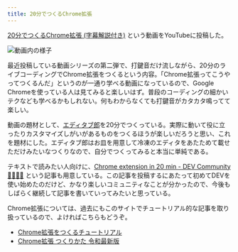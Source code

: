 ```yaml
---
title: 20分でつくるChrome拡張
---
```

[20分でつくるChrome拡張 (字幕解説付き)](https://www.youtube.com/watch?v=B5wdRcv-zQA&ab_channel=r7kamura) という動画をYouTubeに投稿した。

![](https://lh3.googleusercontent.com/docs/ADP-6oFLpd1g0bDAAOVvj5iKglLlTGlSJxR0VDc40TL91xxtRpSV6O19eZOuEPeZetqHaQqvWkRFMBR24sXGFlqhxxFQ3dc0lQVpfdPybX__aetFpDLZ5tlBpe8zLE_YtD_nUIRD9QprylR5WsCXUxYaVu0wvYS92ZgmwZX56dk853XSNPKL0oYWRHUgttycoTFo0rGi9XyBG5yY6PeddKsLG857UejFXt4CoOVzv8ba9S1_kR7CLpnK2s5usy45wI4q3Wp6CfrPui1g7e-lmvV5Uj1vp5SVboCaaLBJIwRe2u9ZpgfqVa7o6MS15R09wuGzlK47-5JRfauRIIJbipfNLful96q9N5LDJoUiTnBBr4ggCY0dUxCOjBSGQqsL7NSanfro-0RSj9d5qVCh0eiKBaxLVyoQlQKZbfq28vQ8JMzcBeKfLbbqMOy9VTxHAfEzbEsrMCnGKPE_TruqVRT1dm2IZNBZpYKmYdaccXCm9QXVjCdbipJ9risyl5bYKa8_-IeGyp0ZctO_UNBZiH6kzf63gKvX-3qhg66Bnm22xYl0-rYZpz-sP5YL2zi4ODuPCw1kKHAt1cSMSu8sk04qHtb7QJWV8aqlJQu8rz9Nq62-7iqdnBHu5jpB2ivzx4_yW5NnuN0CWxOG4VtnjHhg5I8dMf9Fd6_znLoMfoRr10d1AvJYmZxwLRvNdrBpcXiJCdTrDFjqdf5SQ3Jxsq9dV8biq4LYtwS4f_LdJYDK4h9gshReu-7SRc03UBwGGF3W3s_wAevsf7ZqYdjh_CLWeuMCZ-Iv0suKNrXIXlZttVURT7eq1DTxq6l2C1VkDwjuYbrHIweX9D8Ssk7epdA5GI26tGg_YVi4dSOZYfuszp4xF27fhzgsDuOtm_eoq5oNGPPiebAxoBGAs3Mh8KL3dkBR2ox9TuvuDvteaAjZC7if_V-_H5PZyZdt3ICzJvhGYyPZIrQQRR9CsT1SxhfBXPx8C2kOXZKnl7tORm9qbWPcdZmLU6NQxqDRJn2G_kLDmHgH0_EYCT_Ie4-BTdJ1-NgreUqQ7URNSm-U4x0TaeuTHFpSpDi4CHWxSVmPlPYNQHZ3DDfdwCJvxnlqPVPrhWIqR2UyabWZGUO4G4KCGn8jqBYyetVqgWb8-zQtK8FPzmDA4LzK9d10B0wpeOhQUoEs599RcfAXZ4_uE5LpM9YC3SH_QlaGAt4FJJ4EVja5tHiOYuUvEHTRgQCFjazy_pGndQDMGp9B_II1DCZQ5ImLNxg0wA "動画内の様子")

最近投稿している動画シリーズの第二弾で、打鍵音だけ流しながら、20分のライブコーディングでChrome拡張をつくるという内容。「Chrome拡張ってこうやってつくるんだ」というのが一通り学べる動画になっているので、Google Chromeを使っている人は見てみると楽しいはず。普段のコーディングの細かいテクなども学べるかもしれない。何もわからなくても打鍵音がカタカタ鳴ってて楽しい。

動画の題材として、[エディタブ郎](https://r7kamura.com/articles/2022-07-17-editabro)を20分でつくっている。実際に動いて役に立ったりカスタマイズしがいがあるものをつくるほうが楽しいだろうと思い、これを題材にした。エディタブ郎はお皿を用意して冷凍のエディタをあたためて載せただけみたいなつくりなので、自分でつくってみると本当に単純である。

テキストで読みたい人向けに、[Chrome extension in 20 min - DEV Community 👩‍💻👨‍💻](https://dev.to/r7kamura/chrome-extension-in-20-minutes-47ej) という記事も用意している。この記事を投稿するにあたって初めてDEVを使い始めたのだけど、かなり楽しいコミュニティなことが分かったので、今後もしばらく継続して記事を書いていってみたいと思っている。

Chrome拡張については、過去にもこのサイトでチュートリアル的な記事を取り扱っているので、よければこちらもどうぞ。

*   [Chrome拡張をつくるチュートリアル](https://r7kamura.com/articles/2022-05-18-learn-chrome-extention-in-y-minutes)
*   [Chrome拡張 つくりかた 令和最新版](https://r7kamura.com/articles/2022-05-07-chrome-extension-dev-2022)
